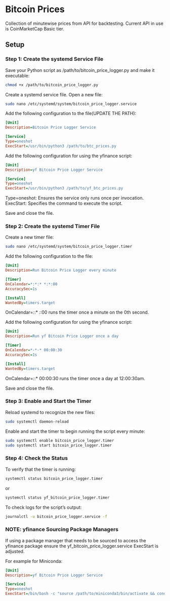 # Bitcoin Prices
Collection of minutewise prices from API for backtesting.
Current API in use is CoinMarketCap Basic tier.

## Setup
### Step 1: Create the systemd Service File
Save your Python script as /path/to/bitcoin_price_logger.py and make it executable:
```bash
chmod +x /path/to/bitcoin_price_logger.py
```

Create a systemd service file. Open a new file:
```bash
sudo nano /etc/systemd/system/bitcoin_price_logger.service
```

Add the following configuration to the file(UPDATE THE PATH):
```ini
[Unit]
Description=Bitcoin Price Logger Service

[Service]
Type=oneshot
ExecStart=/usr/bin/python3 /path/to/btc_prices.py
```

Add the following configuration for using the yfinance script:
```ini
[Unit]
Description=yf Bitcoin Price Logger Service

[Service]
Type=oneshot
ExecStart=/usr/bin/python3 /path/to/yf_btc_prices.py
```

Type=oneshot: Ensures the service only runs once per invocation.
ExecStart: Specifies the command to execute the script.

Save and close the file.

### Step 2: Create the systemd Timer File
Create a new timer file:
```bash
sudo nano /etc/systemd/system/bitcoin_price_logger.timer
```

Add the following configuration to the file:
```ini
[Unit]
Description=Run Bitcoin Price Logger every minute

[Timer]
OnCalendar=*:*:* *:*:00
AccuracySec=1s

[Install]
WantedBy=timers.target
```

OnCalendar=*:*:* *:*:00 runs the timer once a minute on the 0th second.

Add the following configuration for using the yfinance script:
```ini
[Unit]
Description=Run yf Bitcoin Price Logger once a day

[Timer]
OnCalendar=*-*-* 00:00:30
AccuracySec=1s

[Install]
WantedBy=timers.target
```

OnCalendar=*:*:* 00:00:30 runs the timer once a day at 12:00:30am.

Save and close the file.

### Step 3: Enable and Start the Timer
Reload systemd to recognize the new files:
```bash
sudo systemctl daemon-reload
```

Enable and start the timer to begin running the script every minute:
```bash
sudo systemctl enable bitcoin_price_logger.timer
sudo systemctl start bitcoin_price_logger.timer
```

### Step 4: Check the Status
To verify that the timer is running:
```bash
systemctl status bitcoin_price_logger.timer
```
or
```bash
systemctl status yf_bitcoin_price_logger.timer
```

To check logs for the script’s output:
```bash
journalctl -u bitcoin_price_logger.service -f
```

### NOTE: yfinance Sourcing Package Managers
If using a package manager that needs to be sourced to access the yfinance package ensure the yf_bitcoin_price_logger.service ExecStart is adjusted.

For example for Miniconda:
```ini
[Unit]
Description=yf Bitcoin Price Logger Service

[Service]
Type=oneshot
ExecStart=/bin/bash -c "source /path/to/miniconda3/bin/activate && conda activate your_env && python /path/to/btc_prices/yf_btc_prices.py"
```
